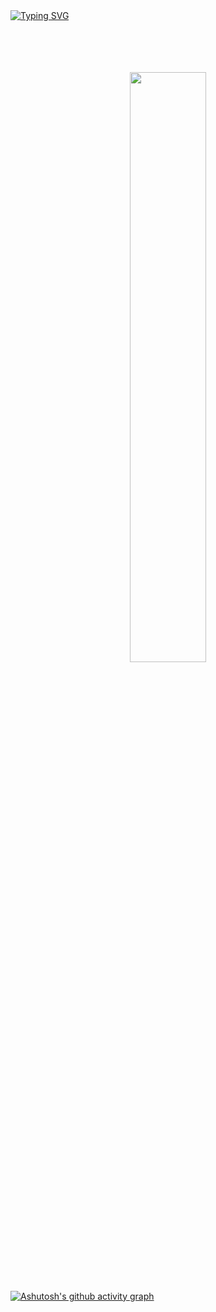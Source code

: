 <br><br>
[![Typing SVG](https://readme-typing-svg.demolab.com?font=Laila&size=50&pause=1000&color=53B584&center=true&vCenter=true&width=1200&lines=Dream+to+Future+Technology)](https://git.io/typing-svg)
<br><br><br><br><br>

 <!-- 
 ![](https://capsule-render.vercel.app/api?section=header&type=waving&color=B1F3B1&fontColor=54CAFD&fontSize=30&animation=twinkling&text=Dream%20to%20future%20Technology)
-->
<!-- [![Typing SVG](https://readme-typing-svg.demolab.com/?lines=Hi+there,+Im+seunglang&Vcenter=true&font=RubikVinyl&size=40)](https://git.io/typing-svg)
-->

<!-- <div align=center> 
![Anurag's gitHub stats](https://github-readme-stats.vercel.app/api?username=seunglang&show_icons=true&theme=vue)
![Top Langs](https://github-readme-stats.vercel.app/api/top-langs/?username=seunglang&layout=compact&theme=vue)(https://github.com/metleeha)
</div> -->


<div align=center> 

<!--
![Anurag's github stats](https://github-readme-stats.vercel.app/api?username=seunglang&show_icons=true&theme=vue) 
[![Top Langs](https://github-readme-stats.vercel.app/api/top-langs/?username=seunglang&layout=compact&theme=vue)](https://github.com/metleeha)
-->



<a href="https://github.com/anuraghazra/github-readme-stats">
  <img src="https://github-readme-stats.vercel.app/api?username=seunglang&show_icons=true&theme=vue" width=49.2% />
</a><!--
<a href="https://github.com/anuraghazra/github-stats">
<img src="https://github-readme-stats.vercel.app/api/top-langs/?username=seunglang&langs_count=10&layout=compact&theme=vue" width=49.2% />
  -->
<!--[![Top Langs](https://github-readme-stats.vercel.app/api/top-langs/?username=seunglang&langs_count=5&layout=compact&theme=vue)](https://github.com/seunglang)
</a>-->
 
</div>
<br>

[![Ashutosh's github activity graph](https://github-readme-activity-graph.cyclic.app/graph?username=seunglang&theme=vue&bg_color=E8F0E0)](https://github.com/ashutosh00710/github-readme-activity-graph)

<br><br>

<!--
<div align=center> 
 
 [![Hits](https://hits.seeyoufarm.com/api/count/incr/badge.svg?url=https%3A%2F%2Fgithub.com%2Fseunglang&count_bg=%2365D36E&title_bg=%23D9CBCB&icon=googlefit.svg&icon_color=%23E57777&title=hits&edge_flat=false)](https://hits.seeyoufarm.com)
 
<a href="mailto:seungwon987@gmail.com"><img src="https://img.shields.io/badge/Gmail-F14228?style=flat-square&logo=Gmail&logoColor=white&link=mailto:seungwon987@gmail.com" /></a>
</div>
-->
 
  
  
  
<!--
**seunglang/seunglang** is a ✨ _special_ ✨ repository because its `README.md` (this file) appears on your GitHub profile.

Here are some ideas to get you started:

- 🔭 I’m currently working on ...
- 🌱 I’m currently learning ...
- 👯 I’m looking to collaborate on ...
- 🤔 I’m looking for help with ...
- 💬 Ask me about ...
- 📫 How to reach me: ...
- 😄 Pronouns: ...
- ⚡ Fun fact: ...
-->
